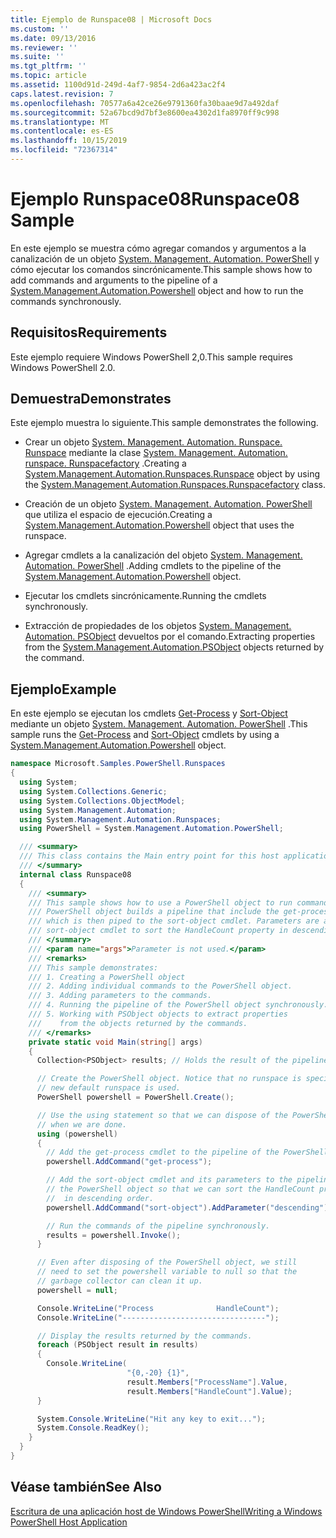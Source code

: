 ```yaml
---
title: Ejemplo de Runspace08 | Microsoft Docs
ms.custom: ''
ms.date: 09/13/2016
ms.reviewer: ''
ms.suite: ''
ms.tgt_pltfrm: ''
ms.topic: article
ms.assetid: 1100d91d-249d-4af7-9854-2d6a423ac2f4
caps.latest.revision: 7
ms.openlocfilehash: 70577a6a42ce26e9791360fa30baae9d7a492daf
ms.sourcegitcommit: 52a67bcd9d7bf3e8600ea4302d1fa8970ff9c998
ms.translationtype: MT
ms.contentlocale: es-ES
ms.lasthandoff: 10/15/2019
ms.locfileid: "72367314"
---
```

# <a name="runspace08-sample"></a><span data-ttu-id="11a93-102">Ejemplo Runspace08</span><span class="sxs-lookup"><span data-stu-id="11a93-102">Runspace08 Sample</span></span>

<span data-ttu-id="11a93-103">En este ejemplo se muestra cómo agregar comandos y argumentos a la canalización de un objeto [System. Management. Automation. PowerShell](/dotnet/api/system.management.automation.powershell) y cómo ejecutar los comandos sincrónicamente.</span><span class="sxs-lookup"><span data-stu-id="11a93-103">This sample shows how to add commands and arguments to the pipeline of a [System.Management.Automation.Powershell](/dotnet/api/system.management.automation.powershell) object and how to run the commands synchronously.</span></span>

## <a name="requirements"></a><span data-ttu-id="11a93-104">Requisitos</span><span class="sxs-lookup"><span data-stu-id="11a93-104">Requirements</span></span>

<span data-ttu-id="11a93-105">Este ejemplo requiere Windows PowerShell 2,0.</span><span class="sxs-lookup"><span data-stu-id="11a93-105">This sample requires Windows PowerShell 2.0.</span></span>

## <a name="demonstrates"></a><span data-ttu-id="11a93-106">Demuestra</span><span class="sxs-lookup"><span data-stu-id="11a93-106">Demonstrates</span></span>

<span data-ttu-id="11a93-107">Este ejemplo muestra lo siguiente.</span><span class="sxs-lookup"><span data-stu-id="11a93-107">This sample demonstrates the following.</span></span>

- <span data-ttu-id="11a93-108">Crear un objeto [System. Management. Automation. Runspace. Runspace](/dotnet/api/System.Management.Automation.Runspaces.Runspace) mediante la clase [System. Management. Automation. runspace. Runspacefactory](/dotnet/api/System.Management.Automation.Runspaces.RunspaceFactory) .</span><span class="sxs-lookup"><span data-stu-id="11a93-108">Creating a [System.Management.Automation.Runspaces.Runspace](/dotnet/api/System.Management.Automation.Runspaces.Runspace) object by using the [System.Management.Automation.Runspaces.Runspacefactory](/dotnet/api/System.Management.Automation.Runspaces.RunspaceFactory) class.</span></span>

- <span data-ttu-id="11a93-109">Creación de un objeto [System. Management. Automation. PowerShell](/dotnet/api/system.management.automation.powershell) que utiliza el espacio de ejecución.</span><span class="sxs-lookup"><span data-stu-id="11a93-109">Creating a [System.Management.Automation.Powershell](/dotnet/api/system.management.automation.powershell) object that uses the runspace.</span></span>

- <span data-ttu-id="11a93-110">Agregar cmdlets a la canalización del objeto [System. Management. Automation. PowerShell](/dotnet/api/system.management.automation.powershell) .</span><span class="sxs-lookup"><span data-stu-id="11a93-110">Adding cmdlets to the pipeline of the [System.Management.Automation.Powershell](/dotnet/api/system.management.automation.powershell) object.</span></span>

- <span data-ttu-id="11a93-111">Ejecutar los cmdlets sincrónicamente.</span><span class="sxs-lookup"><span data-stu-id="11a93-111">Running the cmdlets synchronously.</span></span>

- <span data-ttu-id="11a93-112">Extracción de propiedades de los objetos [System. Management. Automation. PSObject](/dotnet/api/System.Management.Automation.PSObject) devueltos por el comando.</span><span class="sxs-lookup"><span data-stu-id="11a93-112">Extracting properties from the [System.Management.Automation.PSObject](/dotnet/api/System.Management.Automation.PSObject) objects returned by the command.</span></span>

## <a name="example"></a><span data-ttu-id="11a93-113">Ejemplo</span><span class="sxs-lookup"><span data-stu-id="11a93-113">Example</span></span>

<span data-ttu-id="11a93-114">En este ejemplo se ejecutan los cmdlets [Get-Process](/powershell/module/Microsoft.PowerShell.Management/Get-Process) y [Sort-Object](/powershell/module/Microsoft.PowerShell.Utility/Sort-Object) mediante un objeto [System. Management. Automation. PowerShell](/dotnet/api/system.management.automation.powershell) .</span><span class="sxs-lookup"><span data-stu-id="11a93-114">This sample runs the [Get-Process](/powershell/module/Microsoft.PowerShell.Management/Get-Process) and [Sort-Object](/powershell/module/Microsoft.PowerShell.Utility/Sort-Object) cmdlets by using a [System.Management.Automation.Powershell](/dotnet/api/system.management.automation.powershell) object.</span></span>

```csharp
namespace Microsoft.Samples.PowerShell.Runspaces
{
  using System;
  using System.Collections.Generic;
  using System.Collections.ObjectModel;
  using System.Management.Automation;
  using System.Management.Automation.Runspaces;
  using PowerShell = System.Management.Automation.PowerShell;

  /// <summary>
  /// This class contains the Main entry point for this host application.
  /// </summary>
  internal class Runspace08
  {
    /// <summary>
    /// This sample shows how to use a PowerShell object to run commands. The
    /// PowerShell object builds a pipeline that include the get-process cmdlet,
    /// which is then piped to the sort-object cmdlet. Parameters are added to the
    /// sort-object cmdlet to sort the HandleCount property in descending order.
    /// </summary>
    /// <param name="args">Parameter is not used.</param>
    /// <remarks>
    /// This sample demonstrates:
    /// 1. Creating a PowerShell object
    /// 2. Adding individual commands to the PowerShell object.
    /// 3. Adding parameters to the commands.
    /// 4. Running the pipeline of the PowerShell object synchronously.
    /// 5. Working with PSObject objects to extract properties
    ///    from the objects returned by the commands.
    /// </remarks>
    private static void Main(string[] args)
    {
      Collection<PSObject> results; // Holds the result of the pipeline execution.

      // Create the PowerShell object. Notice that no runspace is specified so a
      // new default runspace is used.
      PowerShell powershell = PowerShell.Create();

      // Use the using statement so that we can dispose of the PowerShell object
      // when we are done.
      using (powershell)
      {
        // Add the get-process cmdlet to the pipeline of the PowerShell object.
        powershell.AddCommand("get-process");

        // Add the sort-object cmdlet and its parameters to the pipeline of
        // the PowerShell object so that we can sort the HandleCount property
        //  in descending order.
        powershell.AddCommand("sort-object").AddParameter("descending").AddParameter("property", "handlecount");

        // Run the commands of the pipeline synchronously.
        results = powershell.Invoke();
      }

      // Even after disposing of the PowerShell object, we still
      // need to set the powershell variable to null so that the
      // garbage collector can clean it up.
      powershell = null;

      Console.WriteLine("Process              HandleCount");
      Console.WriteLine("--------------------------------");

      // Display the results returned by the commands.
      foreach (PSObject result in results)
      {
        Console.WriteLine(
                          "{0,-20} {1}",
                          result.Members["ProcessName"].Value,
                          result.Members["HandleCount"].Value);
      }

      System.Console.WriteLine("Hit any key to exit...");
      System.Console.ReadKey();
    }
  }
}
```

## <a name="see-also"></a><span data-ttu-id="11a93-115">Véase también</span><span class="sxs-lookup"><span data-stu-id="11a93-115">See Also</span></span>

[<span data-ttu-id="11a93-116">Escritura de una aplicación host de Windows PowerShell</span><span class="sxs-lookup"><span data-stu-id="11a93-116">Writing a Windows PowerShell Host Application</span></span>](./writing-a-windows-powershell-host-application.md)